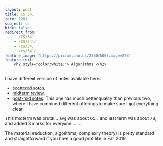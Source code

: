 ```yaml
---
layout: post
title: CS 341
term: 1201
subject: cs
hide: false
redirect_from:
    - /CS/341
    - /CS/341/
    - /cs/341
    - /cs/341/
feature_image: "https://picsum.photos/2560/600?image=875"
feature_text: |
    <h2 style="color:white;"> Algorithms </h2>
---
```


I have different version of notes available here...
- [scattered notes](/markdown/1201/cs341/),
- [midterm review](/markdown/1201/cs341mid/),
- [post-mid notes](/md/1201/cs341). This one has much better quality than previous two, where I have combined
different offerings to make sure I got everything clear.

This midterm was brutal... avg was about 65... and last term was about 78, and added 3 marks for everyone.........

The material (reduction, algorithms, complexity theory) is pretty standard and straightforward if you have a good prof like in Fall 2019.
